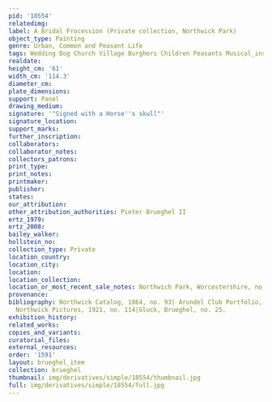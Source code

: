 ```yaml
---
pid: '18554'
relatedimg: 
label: A Bridal Procession (Private collection, Northwick Park)
object_type: Painting
genre: Urban, Common and Peasant Life
tags: Wedding Dog Church Village Burghers Children Peasants Musical_instruments
realdate: 
height_cm: '61'
width_cm: '114.3'
diameter_cm: 
plate_dimensions: 
support: Panel
drawing_medium: 
signature: '"Signed with a Horse''s skull"'
signature_location: 
support_marks: 
further_inscription: 
collaborators: 
collaborator_notes: 
collectors_patrons: 
print_type: 
print_notes: 
printmaker: 
publisher: 
states: 
our_attribution: 
other_attribution_authorities: Pieter Brueghel II
ertz_1979: 
ertz_2008: 
bailey_walker: 
hollstein_no: 
collection_type: Private
location_country: 
location_city: 
location: 
location_collection: 
location_or_most_recent_sale_notes: Northwich Park, Worcestershire, no. 12
provenance: 
bibliography: Northwick Catalog, 1864, no. 93| Arundel Club Portfolio, 1912 (12)|Borenius,
  Northwick Pictures, 1921, no. 114|Gluck, Brueghel, no. 25.
exhibition_history: 
related_works: 
copies_and_variants: 
curatorial_files: 
external_resources: 
order: '1591'
layout: brueghel_item
collection: brueghel
thumbnail: img/derivatives/simple/18554/thumbnail.jpg
full: img/derivatives/simple/18554/full.jpg
---
```

